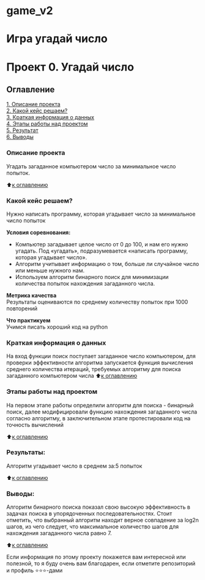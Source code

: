 # game_v2
Игра угадай число
=======
# Проект 0. Угадай число

## Оглавление  
[1. Описание проекта](https://github.com/zchipirov/game/blob/main/README.md#Описание-проекта)  
[2. Какой кейс решаем?](https://github.com/zchipirov/game/blob/main/README.md#Какой-кейс-решаем)  
[3. Краткая информация о данных](https://github.com/zchipirov/game/blob/main/README.md#Краткая-информация-о-данных)  
[4. Этапы работы над проектом](https://github.com/zchipirov/game/blob/main/README.md#Этапы-работы-над-проектом)  
[5. Результат](https://github.com/zchipirov/game/blob/main/README.md#Результат)    
[6. Выводы](https://github.com/zchipirov/game/blob/main/README.md#Выводы) 

### Описание проекта    
Угадать загаданное компьютером число за минимальное число попыток.

:arrow_up:[к оглавлению](https://github.com/zchipirov/game/blob/main/README.md#Оглавление)


### Какой кейс решаем?    
Нужно написать программу, которая угадывает число за минимальное число попыток

**Условия соревнования:**  
- Компьютер загадывает целое число от 0 до 100, и нам его нужно угадать. Под «угадать», подразумевается «написать программу, которая угадывает число».
- Алгоритм учитывает информацию о том, больше ли случайное число или меньше нужного нам.
- Используем алгоритм бинарного поиск для минимизации количества попыток нахождения загаданного числа.

**Метрика качества**     
Результаты оцениваются по среднему количеству попыток при 1000 повторений

**Что практикуем**     
Учимся писать хороший код на python


### Краткая информация о данных
На вход функции поиск поступает загаданное число компьютером, для проверки эффективности алгоритма запускается функция вычисления среднего количества итераций, требуемых алгоритму для поиска загаданного компьютером числа 
:arrow_up:[к оглавлению](https://github.com/zchipirov/game/blob/main/README.md#Оглавление)


### Этапы работы над проектом  
На первом этапе работы определили алгоритм для поиска - бинарный поиск, далее модифицировали функцию нахождения загаданного числа согласно алгоритму, в заключительном этапе протестировали код на точность вычислений 

:arrow_up:[к оглавлению](https://github.com/zchipirov/game/blob/main/README.md#Оглавление)


### Результаты:  
Алгоритм угадывает число в среднем за:5 попыток

:arrow_up:[к оглавлению](https://github.com/zchipirov/game/blob/main/README.md#Оглавление)


### Выводы:  
Алгоритм бинарного поиска показал свою высокую эффективность в задачах поиска в упорядоченных последовательностях. Стоит отметить, что выбранный алгоритм находит верное совпадение за log2n шагов, из чего следует, что максимальное количество шагов для нахождения загаданного числа равно 7.

:arrow_up:[к оглавлению](https://github.com/zchipirov/game/blob/main/README.md#Оглавление)


Если информация по этому проекту покажется вам интересной или полезной, то я буду очень вам благодарен, если отметите репозиторий и профиль ⭐️⭐️⭐️-дами